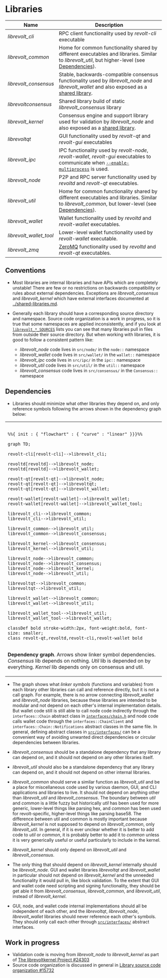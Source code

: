 # Libraries

| Name                     | Description |
|--------------------------|-------------|
| *librevolt_cli*         | RPC client functionality used by *revolt-cli* executable |
| *librevolt_common*      | Home for common functionality shared by different executables and libraries. Similar to *librevolt_util*, but higher-level (see [Dependencies](#dependencies)). |
| *librevolt_consensus*   | Stable, backwards-compatible consensus functionality used by *librevolt_node* and *librevolt_wallet* and also exposed as a [shared library](../shared-libraries.md). |
| *librevoltconsensus*    | Shared library build of static *librevolt_consensus* library |
| *librevolt_kernel*      | Consensus engine and support library used for validation by *librevolt_node* and also exposed as a [shared library](../shared-libraries.md). |
| *librevoltqt*           | GUI functionality used by *revolt-qt* and *revolt-gui* executables |
| *librevolt_ipc*         | IPC functionality used by *revolt-node*, *revolt-wallet*, *revolt-gui* executables to communicate when [`--enable-multiprocess`](multiprocess.md) is used. |
| *librevolt_node*        | P2P and RPC server functionality used by *revoltd* and *revolt-qt* executables. |
| *librevolt_util*        | Home for common functionality shared by different executables and libraries. Similar to *librevolt_common*, but lower-level (see [Dependencies](#dependencies)). |
| *librevolt_wallet*      | Wallet functionality used by *revoltd* and *revolt-wallet* executables. |
| *librevolt_wallet_tool* | Lower-level wallet functionality used by *revolt-wallet* executable. |
| *librevolt_zmq*         | [ZeroMQ](../zmq.md) functionality used by *revoltd* and *revolt-qt* executables. |

## Conventions

- Most libraries are internal libraries and have APIs which are completely unstable! There are few or no restrictions on backwards compatibility or rules about external dependencies. Exceptions are *librevolt_consensus* and *librevolt_kernel* which have external interfaces documented at [../shared-libraries.md](../shared-libraries.md).

- Generally each library should have a corresponding source directory and namespace. Source code organization is a work in progress, so it is true that some namespaces are applied inconsistently, and if you look at [`librevolt_*_SOURCES`](../../src/Makefile.am) lists you can see that many libraries pull in files from outside their source directory. But when working with libraries, it is good to follow a consistent pattern like:

  - *librevolt_node* code lives in `src/node/` in the `node::` namespace
  - *librevolt_wallet* code lives in `src/wallet/` in the `wallet::` namespace
  - *librevolt_ipc* code lives in `src/ipc/` in the `ipc::` namespace
  - *librevolt_util* code lives in `src/util/` in the `util::` namespace
  - *librevolt_consensus* code lives in `src/consensus/` in the `Consensus::` namespace

## Dependencies

- Libraries should minimize what other libraries they depend on, and only reference symbols following the arrows shown in the dependency graph below:

<table><tr><td>

```mermaid

%%{ init : { "flowchart" : { "curve" : "linear" }}}%%

graph TD;

revolt-cli[revolt-cli]-->librevolt_cli;

revoltd[revoltd]-->librevolt_node;
revoltd[revoltd]-->librevolt_wallet;

revolt-qt[revolt-qt]-->librevolt_node;
revolt-qt[revolt-qt]-->librevoltqt;
revolt-qt[revolt-qt]-->librevolt_wallet;

revolt-wallet[revolt-wallet]-->librevolt_wallet;
revolt-wallet[revolt-wallet]-->librevolt_wallet_tool;

librevolt_cli-->librevolt_common;
librevolt_cli-->librevolt_util;

librevolt_common-->librevolt_util;
librevolt_common-->librevolt_consensus;

librevolt_kernel-->librevolt_consensus;
librevolt_kernel-->librevolt_util;

librevolt_node-->librevolt_common;
librevolt_node-->librevolt_consensus;
librevolt_node-->librevolt_kernel;
librevolt_node-->librevolt_util;

librevoltqt-->librevolt_common;
librevoltqt-->librevolt_util;

librevolt_wallet-->librevolt_common;
librevolt_wallet-->librevolt_util;

librevolt_wallet_tool-->librevolt_util;
librevolt_wallet_tool-->librevolt_wallet;

classDef bold stroke-width:2px, font-weight:bold, font-size: smaller;
class revolt-qt,revoltd,revolt-cli,revolt-wallet bold
```
</td></tr><tr><td>

**Dependency graph**. Arrows show linker symbol dependencies. *Consensus* lib depends on nothing. *Util* lib is depended on by everything. *Kernel* lib depends only on consensus and util.

</td></tr></table>

- The graph shows what _linker symbols_ (functions and variables) from each library other libraries can call and reference directly, but it is not a call graph. For example, there is no arrow connecting *librevolt_wallet* and *librevolt_node* libraries, because these libraries are intended to be modular and not depend on each other's internal implementation details. But wallet code still is still able to call node code indirectly through the `interfaces::Chain` abstract class in [`interfaces/chain.h`](../../src/interfaces/chain.h) and node code calls wallet code through the `interfaces::ChainClient` and `interfaces::Chain::Notifications` abstract classes in the same file. In general, defining abstract classes in [`src/interfaces/`](../../src/interfaces/) can be a convenient way of avoiding unwanted direct dependencies or circular dependencies between libraries.

- *librevolt_consensus* should be a standalone dependency that any library can depend on, and it should not depend on any other libraries itself.

- *librevolt_util* should also be a standalone dependency that any library can depend on, and it should not depend on other internal libraries.

- *librevolt_common* should serve a similar function as *librevolt_util* and be a place for miscellaneous code used by various daemon, GUI, and CLI applications and libraries to live. It should not depend on anything other than *librevolt_util* and *librevolt_consensus*. The boundary between _util_ and _common_ is a little fuzzy but historically _util_ has been used for more generic, lower-level things like parsing hex, and _common_ has been used for revolt-specific, higher-level things like parsing base58. The difference between util and common is mostly important because *librevolt_kernel* is not supposed to depend on *librevolt_common*, only *librevolt_util*. In general, if it is ever unclear whether it is better to add code to *util* or *common*, it is probably better to add it to *common* unless it is very generically useful or useful particularly to include in the kernel.


- *librevolt_kernel* should only depend on *librevolt_util* and *librevolt_consensus*.

- The only thing that should depend on *librevolt_kernel* internally should be *librevolt_node*. GUI and wallet libraries *librevoltqt* and *librevolt_wallet* in particular should not depend on *librevolt_kernel* and the unneeded functionality it would pull in, like block validation. To the extent that GUI and wallet code need scripting and signing functionality, they should be get able it from *librevolt_consensus*, *librevolt_common*, and *librevolt_util*, instead of *librevolt_kernel*.

- GUI, node, and wallet code internal implementations should all be independent of each other, and the *librevoltqt*, *librevolt_node*, *librevolt_wallet* libraries should never reference each other's symbols. They should only call each other through [`src/interfaces/`](`../../src/interfaces/`) abstract interfaces.

## Work in progress

- Validation code is moving from *librevolt_node* to *librevolt_kernel* as part of [The librevoltkernel Project #24303](https://github.com/bitcoin/bitcoin/issues/24303)
- Source code organization is discussed in general in [Library source code organization #15732](https://github.com/bitcoin/bitcoin/issues/15732)
